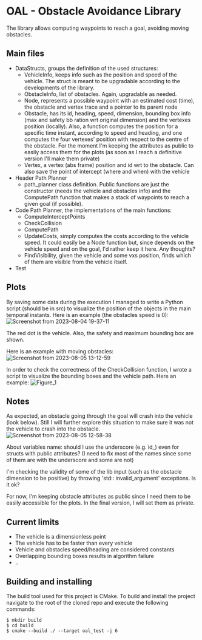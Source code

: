 # OAL - Obstacle Avoidance Library

The library allows computing waypoints to reach a goal, avoiding moving obstacles.

## Main files

- DataStructs, groups the definition of the used structures:
    - VehicleInfo, keeps info such as the position and speed of the vehicle. The struct is meant to be upgradable
      according to the developments of the library.
    - ObstacleInfo, list of obstacles. Again, upgradable as needed.
    - Node, represents a possible waypoint with an estimated cost (time), the obstacle and vertex trace and a pointer to
      its parent node
    - Obstacle, has its id, heading, speed, dimension, bounding box info (max and safety bb ration wrt original
      dimension) and the vertexes position (locally). Also, a function computes the position for a specific time
      instant, according to speed and heading, and one computes the four vertexes' position with respect to the centre
      of the obstacle. For the moment I'm keeping the attributes as public to easily access them for the plots (as soon
      as I reach a definitive version I'll make them private)
    - Vertex, a vertex (abs frame) position and id wrt to the obstacle. Can also save the point of intercept (where and
      when) with the vehicle
- Header Path Planner
    - path_planner class definition. Public functions are just the constructor (needs the vehicle and obstacles info)
      and the ComputePath function that makes a stack of waypoints to reach a given goal (if possible).
- Code Path Planner, the implementations of the main functions:
    - ComputeInterceptPoints
    - CheckCollision
    - ComputePath
    - UpdateCosts, simply computes the costs according to the vehicle speed. It could easily be a Node function but,
      since depends on the vehicle speed and on the goal, I'd rather keep it here. Any thoughts?
    - FindVisibility, given the vehicle and some vxs position, finds which of them are visible from the vehicle itself.
- Test

## Plots

By saving some data during the execution I managed to write a Python script (should be in src) to visualize the position
of the objects in the main temporal instants. Here is an example (the obstacles speed is 0):
![Screenshot from 2023-08-04 19-37-11](https://github.com/SamueleD98/oal/assets/28822110/49a516e2-9ec3-45a8-9d1b-cb6d716a0168)

The red dot is the vehicle. Also, the safety and maximum bounding box are shown.

Here is an example with moving obstacles:
![Screenshot from 2023-08-05 13-12-59](https://github.com/SamueleD98/oal/assets/28822110/e671a79e-a710-4bd0-a516-be01c5f3d21d)

In order to check the correctness of the CheckCollision function, I wrote a script to visualize the bounding boxes and
the vehicle path. Here an example:
![Figure_1](https://github.com/SamueleD98/oal/assets/28822110/34b667d5-8ca8-4d2a-bca5-49d13a8e3098)

## Notes

As expected, an obstacle going through the goal will crash into the vehicle (look below). Still I will further explore
this situation to make sure it was not the vehicle to crash into the obstacle.
![Screenshot from 2023-08-05 12-58-38](https://github.com/SamueleD98/oal/assets/28822110/35e7df1a-1307-4d52-b4d0-e2e41c4beefc)

About variables name: should I use the underscore (e.g. id_) even for structs with public attributes? (I need to fix
most of the names since some of them are with the underscore and some are not)

I'm checking the validity of some of the lib input (such as the obstacle dimension to be positive) by throwing 'std::
invalid_argument' exceptions. Is it ok?

For now, I'm keeping obstacle attributes as public since I need them to be easily accessible for the plots. In the final
version, I will set them as private.

## Current limits

- The vehicle is a dimensionless point
- The vehicle has to be faster than every vehicle
- Vehicle and obstacles speed/heading are considered constants
- Overlapping bounding boxes results in algorithm failure
- ..

## Building and installing

The build tool used for this project is CMake. To build and install the project navigate to the root of the cloned repo
and execute the following commands:

    $ mkdir build
    $ cd build
    $ cmake --build ./ --target oal_test -j 6
